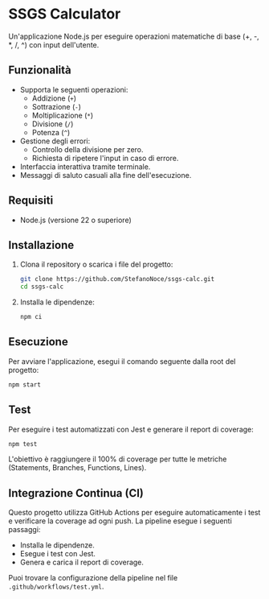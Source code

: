# SSGS Calculator

Un'applicazione Node.js per eseguire operazioni matematiche di base (+, -, *, /, ^) con input dell'utente.

## Funzionalità

- Supporta le seguenti operazioni:
  - Addizione (`+`)
  - Sottrazione (`-`)
  - Moltiplicazione (`*`)
  - Divisione (`/`)
  - Potenza (`^`)
- Gestione degli errori:
  - Controllo della divisione per zero.
  - Richiesta di ripetere l'input in caso di errore.
- Interfaccia interattiva tramite terminale.
- Messaggi di saluto casuali alla fine dell'esecuzione.

## Requisiti

- Node.js (versione 22 o superiore)

## Installazione

1. Clona il repository o scarica i file del progetto:
   ```bash
   git clone https://github.com/StefanoNoce/ssgs-calc.git
   cd ssgs-calc
   ```
2. Installa le dipendenze:
   ```bash
   npm ci
   ```

## Esecuzione

Per avviare l'applicazione, esegui il comando seguente dalla root del progetto:
```bash
npm start
```

## Test

Per eseguire i test automatizzati con Jest e generare il report di coverage:
```bash
npm test
```

L'obiettivo è raggiungere il 100% di coverage per tutte le metriche (Statements, Branches, Functions, Lines).

## Integrazione Continua (CI)

Questo progetto utilizza GitHub Actions per eseguire automaticamente i test e verificare la coverage ad ogni push. La pipeline esegue i seguenti passaggi:
- Installa le dipendenze.
- Esegue i test con Jest.
- Genera e carica il report di coverage.

Puoi trovare la configurazione della pipeline nel file `.github/workflows/test.yml`.

